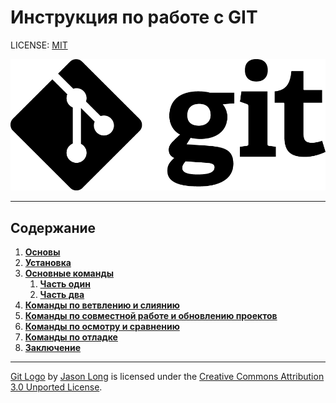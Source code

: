 # Инструкция по работе с GIT

LICENSE: [MIT](./license.md)

[![git-logo](/img/Git-logo.svg.png)](https://git-scm.com/ "git-scm.com")

---

## Содержание  

1. [**Основы**](1.fundamental.md)
2. [**Установка**](2.Installation.md)
3. [**Основные команды**](3.1.basic_commands.md)
    1. [**Часть один**](3.1.basic_commands.md)
    2. [**Часть два**](3.2.basic_commands.md)
4. [**Команды по ветвлению и слиянию**](4.branching.md)
5. [**Команды по совместной работе и обновлению проектов**](5.joint_work.md)
6. [**Команды по осмотру и сравнению**](6.comparison.md)
7. [**Команды по отладке**](7.debugging.md)
8. [**Заключение**](8.useful_resources.md)

---
[Git Logo](https://git-scm.com/downloads/logos) by [Jason Long](https://twitter.com/jasonlong) is licensed under the [Creative Commons Attribution 3.0 Unported License](https://creativecommons.org/licenses/by/3.0/).
